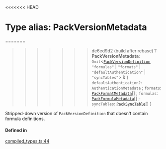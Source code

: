 <<<<<<< HEAD
# Type alias: PackVersionMetadata

=======
>>>>>>> de6ed9d2 (build after rebase)
Ƭ **PackVersionMetadata**: `Omit`<[`PackVersionDefinition`](../interfaces/PackVersionDefinition.md), ``"formulas"`` \| ``"formats"`` \| ``"defaultAuthentication"`` \| ``"syncTables"``\> & { `defaultAuthentication?`: `AuthenticationMetadata` ; `formats`: [`PackFormatMetadata`](../interfaces/PackFormatMetadata.md)[] ; `formulas`: [`PackFormulaMetadata`](PackFormulaMetadata.md)[] ; `syncTables`: [`PackSyncTable`](PackSyncTable.md)[]  }

Stripped-down version of `PackVersionDefinition` that doesn't contain formula definitions.

#### Defined in

[compiled_types.ts:44](https://github.com/coda/packs-sdk/blob/main/compiled_types.ts#L44)
